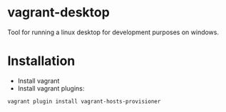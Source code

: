 # vagrant-desktop

Tool for running a linux desktop for development purposes on windows.


# Installation

* Install vagrant
* Install vagrant plugins:

```shell
vagrant plugin install vagrant-hosts-provisioner
```

